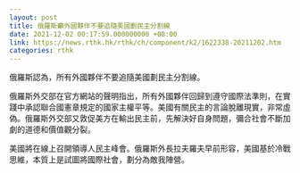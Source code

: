 ```yaml
---
layout: post
title: 俄羅斯籲外國夥伴不要追隨美國劃民主分割線
date: 2021-12-02 00:17:59.000000000 +08:00
link: https://news.rthk.hk/rthk/ch/component/k2/1622338-20211202.htm
categories: rthk
---
```


俄羅斯認為，所有外國夥伴不要追隨美國劃民主分割線。

俄羅斯外交部在官方網站的聲明指出，所有外國夥伴回歸到遵守國際法準則，在實踐中承認聯合國憲章規定的國家主權平等。美國有關民主的言論脫離現實，非常虛偽。俄羅斯外交部又敦促美方在輸出民主前，先解決好自身問題，彌合社會不斷加劇的道德和價值觀分裂。

美國將在線上召開領導人民主峰會。俄羅斯外長拉夫羅夫早前形容，美國基於冷戰思維，本質上是試圖將國際社會，劃分為敵我陣營。
